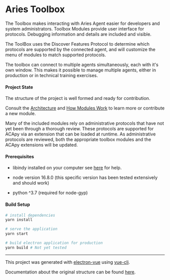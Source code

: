# Aries Toolbox

The Toolbox makes interacting with Aries Agent easier for developers and system
administrators. Toolbox Modules provide user interface for protocols. Debugging
information and details are included and visible.

The ToolBox uses the Discover Features Protocol to determine which protocols are
supported by the connected agent, and will customize the menu of modules to
match supported protocols.

The toolbox can connect to multiple agents simultaneously, each with it's own
window. This makes it possible to manage multiple agents, either in production
or in technical training exercises.

#### Project State

The structure of the project is well formed and ready for contribution.

Consult the [Architecture](docs/architecture.md) and [How Modules
Work](docs/howmoduleswork.md) to learn more or contribute a new module.

Many of the included modules rely on administrative protocols that have not yet
been through a thorough review. These protocols are supported for ACApy via an
extension that can be loaded at runtime. As administrative protocols are
reviewed, both the appropriate toolbox modules and the ACApy extensions will be
updated.

#### Prerequisites

- libindy installed on your computer see [here](https://github.com/hyperledger/aries-framework-javascript/tree/main/docs/libindy) for help.

- node version 16.8.0 (this specific version has been tested extensively and should work)

- python ^3.7 (required for node-gyp)

#### Build Setup

```bash
# install dependencies
yarn install

# serve the application
yarn start

# build electron application for production
yarn build # Not yet tested

```

---

This project was generated with [electron-vue](https://github.com/SimulatedGREG/electron-vue)
using [vue-cli](https://github.com/vuejs/vue-cli).

Documentation about the original structure can be found [here](https://simulatedgreg.gitbooks.io/electron-vue/content/index.html).
